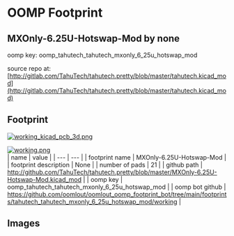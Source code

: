 # OOMP Footprint  
## MXOnly-6.25U-Hotswap-Mod  by none  
  
oomp key: oomp_tahutech_tahutech_mxonly_6_25u_hotswap_mod  
  
source repo at: [http://gitlab.com/TahuTech/tahutech.pretty/blob/master/tahutech.kicad_mod](http://gitlab.com/TahuTech/tahutech.pretty/blob/master/tahutech.kicad_mod)  
## Footprint  
  
[![working_kicad_pcb_3d.png](working_kicad_pcb_3d_600.png)](working_kicad_pcb_3d.png)  
  
[![working.png](working_600.png)](working.png)  
| name | value | 
| --- | --- | 
| footprint name | MXOnly-6.25U-Hotswap-Mod | 
| footprint description | None | 
| number of pads | 21 | 
| github path | http://github.com/TahuTech/tahutech.pretty/blob/master/MXOnly-6.25U-Hotswap-Mod.kicad_mod | 
| oomp key | oomp_tahutech_tahutech_mxonly_6_25u_hotswap_mod | 
| oomp bot github | https://github.com/oomlout/oomlout_oomp_footprint_bot/tree/main/footprints/tahutech_tahutech_mxonly_6_25u_hotswap_mod/working | 
## Images  

